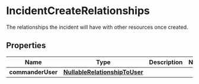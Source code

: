 # IncidentCreateRelationships

The relationships the incident will have with other resources once created.

## Properties

| Name              | Type                                                            | Description | Notes |
| ----------------- | --------------------------------------------------------------- | ----------- | ----- |
| **commanderUser** | [**NullableRelationshipToUser**](NullableRelationshipToUser.md) |             |
